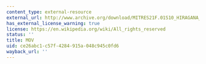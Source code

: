 ```yaml
---
content_type: external-resource
external_url: http://www.archive.org/download/MITRES21F.01S10_HIRAGANA_CHARACTERS/0472.mov
has_external_license_warning: true
license: https://en.wikipedia.org/wiki/All_rights_reserved
status: ''
title: MOV
uid: ce26abc1-c57f-4284-915a-048c945c0fd6
wayback_url: ''
---
```


